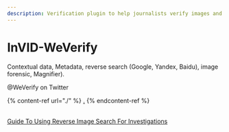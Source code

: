 ```yaml
---
description: Verification plugin to help journalists verify images and videos.
---
```


# InVID-WeVerify

Contextual data, Metadata, reverse search (Google, Yandex, Baidu), image forensic, Magnifier).

@WeVerify on Twitter

{% content-ref url="./" %}
[.](./)
{% endcontent-ref %}



[\
Guide To Using Reverse Image Search For Investigations](https://www.bellingcat.com/resources/how-tos/2019/12/26/guide-to-using-reverse-image-search-for-investigations/)
